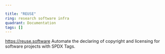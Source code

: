 ```yaml
---

title: "REUSE"
ring: research software infra
quadrant: Documentation
tags: []
---
```

https://reuse.software
Automate the declaring of copyright and licensing for software projects with SPDX Tags.

